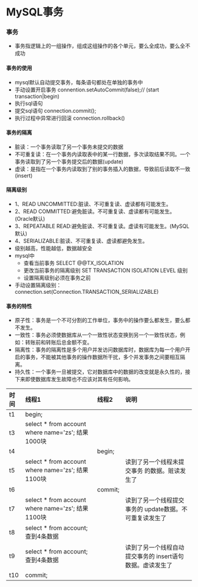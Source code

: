 # MySQL事务

### 事务

* 事务指逻辑上的一组操作，组成这组操作的各个单元，要么全成功，要么全不成功

#### 事务的使用

* mysql默认自动提交事务，每条语句都处在单独的事务中
* 手动设置开启事务 connention.setAutoCommit\(false\);// \(start transaction\|begin\)
* 执行sql语句
* 提交sql语句 connection.commit\(\);
* 执行过程中异常进行回滚  connection.rollback\(\)

#### 事务的隔离

* 脏读：一个事务读取了另一个事务未提交的数据
* 不可重复读：在一个事务内读取表中的某一行数据，多次读取结果不同。一个事务读取到了另一个事务提交后的数据\(update\)
* 虚读：是指在一个事务内读取到了别的事务插入的数据，导致前后读取不一致\(insert\)

#### 隔离级别

* 1、READ UNCOMMITTED:脏读、不可重复读、虚读都有可能发生。
* 2、READ COMMITTED:避免脏读。不可重复读、虚读都有可能发生。\(Oracle默认\)
* 3、REPEATABLE READ:避免脏读、不可重复读。虚读有可能发生。\(MySQL默认\)
* 4、SERIALIZABLE:脏读、不可重复读、虚读都避免发生。
* 级别越高，性能越低，数据越安全
* mysql中
  * 查看当前事务 SELECT @@TX\_ISOLATION
  * 更改当前事务的隔离级别 SET TRANSACTION ISOLATION LEVEL 级别
  * 设置隔离级别必须在事务之前
* 手动设置隔离级别：connection.set\(Connection.TRANSACTION\_SERIALIZABLE\)

#### 事务的特性

* 原子性：事务是一个不可分割的工作单位，事务中的操作要么都发生，要么都不发生。
* 一致性：事务必须使数据库从一个一致性状态变换到另一个一致性状态，例如：转账前和转账后总金额不变。
* 隔离性：事务的隔离性是多个用户并发访问数据库时，数据库为每一个用户开启的事务，不能被其他事务的操作数据所干扰，多个并发事务之间要相互隔离。
* 持久性：一个事务一旦被提交，它对数据库中的数据的改变就是永久性的，接下来即使数据库发生故障也不应该对其有任何影响。

| 时间 | 线程1 | 线程2 | 说明 |
| :--- | :--- | :--- | :--- |
| t1 | begin; |  |  |
| t3 | select \* from account where name='zs'; 结果1000块 |  |  |
| t4 |  | begin; |  |
| t5 | select \* from account where name='zs'; 结果1100块 |  | 读到了另一个线程未提交事务 的数据。赃读发生了 |
| t6 |  | commit; |  |
| t7 | select \* from account where name='zs'; 结果1100块 |  | 读到了另一个线程提交事务的 update数据。不可重复读发生了 |
| t8 | select \* from account; 查到4条数据 |  |  |
| t9 | select \* from account; 查到4条数据 |  | 读到了另一个线程自动提交事务的 insert语句数据。虚读发生了 |
| t10 | commit; |  |  |

